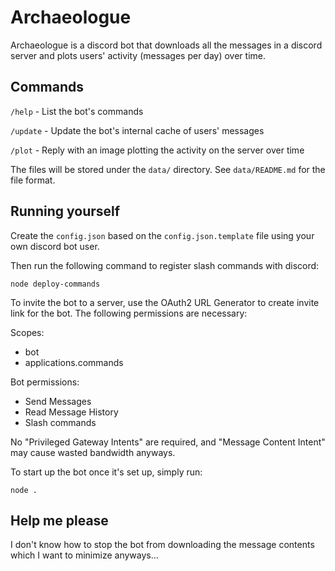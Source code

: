 # Archaeologue

Archaeologue is a discord bot that downloads all the messages in a discord server and plots users' activity (messages per day) over time.

## Commands 

`/help` - List the bot's commands

`/update` - Update the bot's internal cache of users' messages

`/plot` - Reply with an image plotting the activity on the server over time

The files will be stored under the `data/` directory. See `data/README.md` for the file format.

## Running yourself

Create the `config.json` based on the `config.json.template` file using your own discord bot user.

Then run the following command to register slash commands with discord:

```
node deploy-commands
```

To invite the bot to a server, use the OAuth2 URL Generator to create invite link for the bot. The following permissions are necessary:

Scopes:
* bot
* applications.commands

Bot permissions:
* Send Messages
* Read Message History
* Slash commands

No "Privileged Gateway Intents" are required, and "Message Content Intent" may cause wasted bandwidth anyways.

To start up the bot once it's set up, simply run:

```
node .
```

## Help me please

I don't know how to stop the bot from downloading the message contents which I want to minimize anyways...
